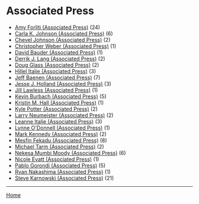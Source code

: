 # Associated Press

  * [Amy Forliti (Associated Press)](../associated-press/amy-forliti/index.md) (24)
  * [Carla K. Johnson (Associated Press)](../associated-press/carla-k-johnson/index.md) (6)
  * [Chevel Johnson (Associated Press)](../associated-press/chevel-johnson/index.md) (2)
  * [Christopher Weber (Associated Press)](../associated-press/christopher-weber/index.md) (1)
  * [David Bauder (Associated Press)](../associated-press/david-bauder/index.md) (1)
  * [Derrik J. Lang (Associated Press)](../associated-press/derrik-j-lang/index.md) (2)
  * [Doug Glass (Associated Press)](../associated-press/doug-glass/index.md) (2)
  * [Hillel Italie (Associated Press)](../associated-press/hillel-italie/index.md) (3)
  * [Jeff Baenen (Associated Press)](../associated-press/jeff-baenen/index.md) (7)
  * [Jesse J. Holland (Associated Press)](../associated-press/jesse-j-holland/index.md) (3)
  * [Jill Lawless (Associated Press)](../associated-press/jill-lawless/index.md) (1)
  * [Kevin Burbach (Associated Press)](../associated-press/kevin-burbach/index.md) (5)
  * [Kristin M. Hall (Associated Press)](../associated-press/kristin-m-hall/index.md) (1)
  * [Kyle Potter (Associated Press)](../associated-press/kyle-potter/index.md) (2)
  * [Larry Neumeister (Associated Press)](../associated-press/larry-neumeister/index.md) (2)
  * [Leanne Italie (Associated Press)](../associated-press/leanne-italie/index.md) (3)
  * [Lynne O'Donnell (Associated Press)](../associated-press/lynne-o-donnell/index.md) (1)
  * [Mark Kennedy (Associated Press)](../associated-press/mark-kennedy/index.md) (2)
  * [Mesfin Fekadu (Associated Press)](../associated-press/mesfin-fekadu/index.md) (8)
  * [Michael Tarm (Associated Press)](../associated-press/michael-tarm/index.md) (2)
  * [Nekesa Mumbi Moody (Associated Press)](../associated-press/nekesa-mumbi-moody/index.md) (6)
  * [Nicole Evatt (Associated Press)](../associated-press/nicole-evatt/index.md) (1)
  * [Pablo Gorondi (Associated Press)](../associated-press/pablo-gorondi/index.md) (5)
  * [Ryan Nakashima (Associated Press)](../associated-press/ryan-nakashima/index.md) (1)
  * [Steve Karnowski (Associated Press)](../associated-press/steve-karnowski/index.md) (21)

----

[Home](../index.md)
